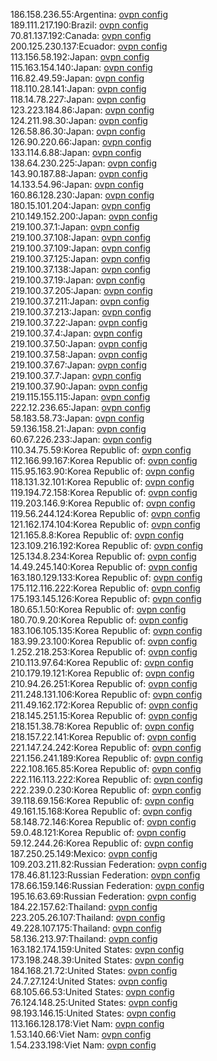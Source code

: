 186.158.236.55:Argentina: [ovpn config](vpn/186_158_236_55.ovpn)  
189.111.217.190:Brazil: [ovpn config](vpn/189_111_217_190.ovpn)  
70.81.137.192:Canada: [ovpn config](vpn/70_81_137_192.ovpn)  
200.125.230.137:Ecuador: [ovpn config](vpn/200_125_230_137.ovpn)  
113.156.58.192:Japan: [ovpn config](vpn/113_156_58_192.ovpn)  
115.163.154.140:Japan: [ovpn config](vpn/115_163_154_140.ovpn)  
116.82.49.59:Japan: [ovpn config](vpn/116_82_49_59.ovpn)  
118.110.28.141:Japan: [ovpn config](vpn/118_110_28_141.ovpn)  
118.14.78.227:Japan: [ovpn config](vpn/118_14_78_227.ovpn)  
123.223.184.86:Japan: [ovpn config](vpn/123_223_184_86.ovpn)  
124.211.98.30:Japan: [ovpn config](vpn/124_211_98_30.ovpn)  
126.58.86.30:Japan: [ovpn config](vpn/126_58_86_30.ovpn)  
126.90.220.66:Japan: [ovpn config](vpn/126_90_220_66.ovpn)  
133.114.6.88:Japan: [ovpn config](vpn/133_114_6_88.ovpn)  
138.64.230.225:Japan: [ovpn config](vpn/138_64_230_225.ovpn)  
143.90.187.88:Japan: [ovpn config](vpn/143_90_187_88.ovpn)  
14.133.54.96:Japan: [ovpn config](vpn/14_133_54_96.ovpn)  
160.86.128.230:Japan: [ovpn config](vpn/160_86_128_230.ovpn)  
180.15.101.204:Japan: [ovpn config](vpn/180_15_101_204.ovpn)  
210.149.152.200:Japan: [ovpn config](vpn/210_149_152_200.ovpn)  
219.100.37.1:Japan: [ovpn config](vpn/219_100_37_1.ovpn)  
219.100.37.108:Japan: [ovpn config](vpn/219_100_37_108.ovpn)  
219.100.37.109:Japan: [ovpn config](vpn/219_100_37_109.ovpn)  
219.100.37.125:Japan: [ovpn config](vpn/219_100_37_125.ovpn)  
219.100.37.138:Japan: [ovpn config](vpn/219_100_37_138.ovpn)  
219.100.37.19:Japan: [ovpn config](vpn/219_100_37_19.ovpn)  
219.100.37.205:Japan: [ovpn config](vpn/219_100_37_205.ovpn)  
219.100.37.211:Japan: [ovpn config](vpn/219_100_37_211.ovpn)  
219.100.37.213:Japan: [ovpn config](vpn/219_100_37_213.ovpn)  
219.100.37.22:Japan: [ovpn config](vpn/219_100_37_22.ovpn)  
219.100.37.4:Japan: [ovpn config](vpn/219_100_37_4.ovpn)  
219.100.37.50:Japan: [ovpn config](vpn/219_100_37_50.ovpn)  
219.100.37.58:Japan: [ovpn config](vpn/219_100_37_58.ovpn)  
219.100.37.67:Japan: [ovpn config](vpn/219_100_37_67.ovpn)  
219.100.37.7:Japan: [ovpn config](vpn/219_100_37_7.ovpn)  
219.100.37.90:Japan: [ovpn config](vpn/219_100_37_90.ovpn)  
219.115.155.115:Japan: [ovpn config](vpn/219_115_155_115.ovpn)  
222.12.236.65:Japan: [ovpn config](vpn/222_12_236_65.ovpn)  
58.183.58.73:Japan: [ovpn config](vpn/58_183_58_73.ovpn)  
59.136.158.21:Japan: [ovpn config](vpn/59_136_158_21.ovpn)  
60.67.226.233:Japan: [ovpn config](vpn/60_67_226_233.ovpn)  
110.34.75.59:Korea Republic of: [ovpn config](vpn/110_34_75_59.ovpn)  
112.166.99.167:Korea Republic of: [ovpn config](vpn/112_166_99_167.ovpn)  
115.95.163.90:Korea Republic of: [ovpn config](vpn/115_95_163_90.ovpn)  
118.131.32.101:Korea Republic of: [ovpn config](vpn/118_131_32_101.ovpn)  
119.194.72.158:Korea Republic of: [ovpn config](vpn/119_194_72_158.ovpn)  
119.203.146.9:Korea Republic of: [ovpn config](vpn/119_203_146_9.ovpn)  
119.56.244.124:Korea Republic of: [ovpn config](vpn/119_56_244_124.ovpn)  
121.162.174.104:Korea Republic of: [ovpn config](vpn/121_162_174_104.ovpn)  
121.165.8.8:Korea Republic of: [ovpn config](vpn/121_165_8_8.ovpn)  
123.109.216.192:Korea Republic of: [ovpn config](vpn/123_109_216_192.ovpn)  
125.134.8.234:Korea Republic of: [ovpn config](vpn/125_134_8_234.ovpn)  
14.49.245.140:Korea Republic of: [ovpn config](vpn/14_49_245_140.ovpn)  
163.180.129.133:Korea Republic of: [ovpn config](vpn/163_180_129_133.ovpn)  
175.112.116.222:Korea Republic of: [ovpn config](vpn/175_112_116_222.ovpn)  
175.193.145.126:Korea Republic of: [ovpn config](vpn/175_193_145_126.ovpn)  
180.65.1.50:Korea Republic of: [ovpn config](vpn/180_65_1_50.ovpn)  
180.70.9.20:Korea Republic of: [ovpn config](vpn/180_70_9_20.ovpn)  
183.106.105.135:Korea Republic of: [ovpn config](vpn/183_106_105_135.ovpn)  
183.99.23.100:Korea Republic of: [ovpn config](vpn/183_99_23_100.ovpn)  
1.252.218.253:Korea Republic of: [ovpn config](vpn/1_252_218_253.ovpn)  
210.113.97.64:Korea Republic of: [ovpn config](vpn/210_113_97_64.ovpn)  
210.179.19.121:Korea Republic of: [ovpn config](vpn/210_179_19_121.ovpn)  
210.94.26.251:Korea Republic of: [ovpn config](vpn/210_94_26_251.ovpn)  
211.248.131.106:Korea Republic of: [ovpn config](vpn/211_248_131_106.ovpn)  
211.49.162.172:Korea Republic of: [ovpn config](vpn/211_49_162_172.ovpn)  
218.145.251.15:Korea Republic of: [ovpn config](vpn/218_145_251_15.ovpn)  
218.151.38.78:Korea Republic of: [ovpn config](vpn/218_151_38_78.ovpn)  
218.157.22.141:Korea Republic of: [ovpn config](vpn/218_157_22_141.ovpn)  
221.147.24.242:Korea Republic of: [ovpn config](vpn/221_147_24_242.ovpn)  
221.156.241.189:Korea Republic of: [ovpn config](vpn/221_156_241_189.ovpn)  
222.108.165.85:Korea Republic of: [ovpn config](vpn/222_108_165_85.ovpn)  
222.116.113.222:Korea Republic of: [ovpn config](vpn/222_116_113_222.ovpn)  
222.239.0.230:Korea Republic of: [ovpn config](vpn/222_239_0_230.ovpn)  
39.118.69.156:Korea Republic of: [ovpn config](vpn/39_118_69_156.ovpn)  
49.161.15.168:Korea Republic of: [ovpn config](vpn/49_161_15_168.ovpn)  
58.148.72.146:Korea Republic of: [ovpn config](vpn/58_148_72_146.ovpn)  
59.0.48.121:Korea Republic of: [ovpn config](vpn/59_0_48_121.ovpn)  
59.12.244.26:Korea Republic of: [ovpn config](vpn/59_12_244_26.ovpn)  
187.250.25.149:Mexico: [ovpn config](vpn/187_250_25_149.ovpn)  
109.203.211.82:Russian Federation: [ovpn config](vpn/109_203_211_82.ovpn)  
178.46.81.123:Russian Federation: [ovpn config](vpn/178_46_81_123.ovpn)  
178.66.159.146:Russian Federation: [ovpn config](vpn/178_66_159_146.ovpn)  
195.16.63.69:Russian Federation: [ovpn config](vpn/195_16_63_69.ovpn)  
184.22.157.62:Thailand: [ovpn config](vpn/184_22_157_62.ovpn)  
223.205.26.107:Thailand: [ovpn config](vpn/223_205_26_107.ovpn)  
49.228.107.175:Thailand: [ovpn config](vpn/49_228_107_175.ovpn)  
58.136.213.97:Thailand: [ovpn config](vpn/58_136_213_97.ovpn)  
163.182.174.159:United States: [ovpn config](vpn/163_182_174_159.ovpn)  
173.198.248.39:United States: [ovpn config](vpn/173_198_248_39.ovpn)  
184.168.21.72:United States: [ovpn config](vpn/184_168_21_72.ovpn)  
24.7.27.124:United States: [ovpn config](vpn/24_7_27_124.ovpn)  
68.105.66.53:United States: [ovpn config](vpn/68_105_66_53.ovpn)  
76.124.148.25:United States: [ovpn config](vpn/76_124_148_25.ovpn)  
98.193.146.15:United States: [ovpn config](vpn/98_193_146_15.ovpn)  
113.166.128.178:Viet Nam: [ovpn config](vpn/113_166_128_178.ovpn)  
1.53.140.66:Viet Nam: [ovpn config](vpn/1_53_140_66.ovpn)  
1.54.233.198:Viet Nam: [ovpn config](vpn/1_54_233_198.ovpn)  

